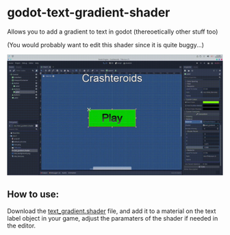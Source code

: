 # godot-text-gradient-shader
Allows you to add a gradient to text in godot (thereoetically other stuff too)


(You would probably want to edit this shader since it is quite buggy...)

![Example](godot-gradient-shader.gif)

## How to use:

Download the [text_gradient.shader](text_gradient.shader)  file, and add it to a material on the text label object in your game, adjust the paramaters of the shader if needed in the editor.
